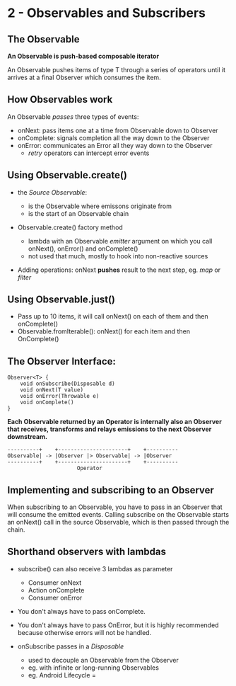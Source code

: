 # 2 - Observables and Subscribers

## The Observable

**An Observable is push-based composable iterator**

An Observable<T> pushes items of type T through a series of operators until it arrives at a final Observer which consumes the item.

## How Observables work

An Observable _passes_ three types of events:
* onNext: pass items one at a time from Observable down to Observer
* onComplete: signals completion all the way down to the Observer
* onError: communicates an Error all they way down to the Observer
	* _retry_ operators can intercept error events

## Using Observable.create()

* the _Source Observable_:
	* is the Observable where emissons originate from
	* is the start of an Observable chain

* Observable.create() factory method
	* lambda with an Observable _emitter_ argument on which you call onNext(), onError() and onComplete()
	* not used that much, mostly to hook into non-reactive sources	
	
* Adding operations: onNext **pushes** result to the next step, eg. _map_ or _filter_

## Using Observable.just()

* Pass up to 10 items, it will call onNext() on each of them and then onComplete()
* Observable.fromIterable(): onNext() for each item and then OnComplete()

## The Observer Interface:

```
Observer<T> {
	void onSubscribe(Disposable d)
	void onNext(T value)
	void onError(Throwable e)
	void onComplete()
}
```

**Each Observable returned by an Operator is internally also an Observer that receives, transforms and relays emissions to the next Observer downstream.**
```
----------+    +----------------------+    +----------
Observable| -> |Observer |> Observable| -> |Observer
----------+    +----------------------+    +----------
                      Operator
```

## Implementing and subscribing to an Observer

When subscribing to an Observable, you have to pass in an Observer that will consume the emitted events.
Calling subscribe on the Observable starts an onNext() call in the source Observable, which is then passed through the chain.

## Shorthand observers with lambdas

* subscribe() can also receive 3 lambdas as parameter
	* Consumer<T> onNext
	* Action onComplete
	* Consumer<Throwable> onError

* You don't always have to pass onComplete.
* You don't always have to pass OnError, but it is highly recommended because otherwise errors will not be handled.

* onSubscribe passes in a _Disposable_
	* used to decouple an Observable from the Observer
	* eg. with infinite or long-running Observables
	* eg. Android Lifecycle
=
